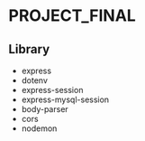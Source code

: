 # PROJECT_FINAL

## Library
- express 
- dotenv
- express-session
- express-mysql-session
- body-parser
- cors
- nodemon
